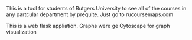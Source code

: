 This is a tool for students of Rutgers University to see all of the courses in any partcular department by prequite.
Just go to rucoursemaps.com

This is a web flask appliation.
Graphs were ge Cytoscape for graph visualization
